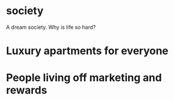 # society

A dream society. Why is life so hard?

# Luxury apartments for everyone

# People living off marketing and rewards
